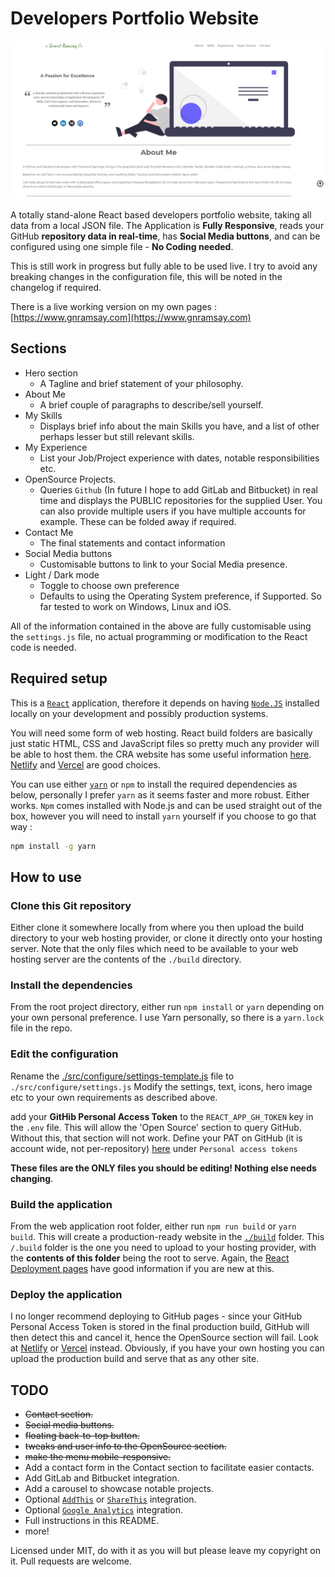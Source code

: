 # Developers Portfolio Website

![Website Preview](docs/images/webpage_image.png)

A totally stand-alone React based developers portfolio website, taking all data
from a local JSON file. The Application is **Fully Responsive**, reads your
GitHub **repository data in real-time**, has **Social Media buttons**, and can
be configured using one simple file - **No Coding needed**.

This is still work in progress but fully able to be used live. I try to avoid
any breaking changes in the configuration file, this will be noted in the
changelog if required.

There is a live working version on my own pages :
[https://www.gnramsay.com](https://www.gnramsay.com)

## Sections

- Hero section
  - A Tagline and brief statement of your philosophy.
- About Me
  - A brief couple of paragraphs to describe/sell yourself.
- My Skills
  - Displays brief info about the main Skills you have, and a list of other
    perhaps lesser but still relevant skills.
- My Experience
  - List your Job/Project experience with dates, notable responsibilities etc.
- OpenSource Projects.
  - Queries `Github` (In future I hope to add GitLab and Bitbucket) in real time
    and displays the PUBLIC repositories for the supplied User. You can also
    provide multiple users if you have multiple accounts for example. These can
    be folded away if required.
- Contact Me
  - The final statements and contact information
- Social Media buttons
  - Customisable buttons to link to your Social Media presence.
- Light / Dark mode
  - Toggle to choose own preference
  - Defaults to using the Operating System preference, if Supported. So far
    tested to work on Windows, Linux and iOS.

All of the information contained in the above are fully customisable using the
`settings.js` file, no actual programming or modification to the React code is
needed.

## Required setup

This is a [`React`][react] application, therefore it depends on having
[`Node.JS`][nodejs] installed locally on your development and possibly
production systems.

You will need some form of web hosting. React build folders are basically just
static HTML, CSS and JavaScript files so pretty much any provider will be able
to host them. the CRA website has some useful information [here][deploy].
[Netlify][netlify] and [Vercel][vercel] are good choices.

You can use either [`yarn`][yarn] or `npm` to install the required dependencies
as below, personally I prefer `yarn` as it seems faster and more robust. Either
works. `Npm` comes installed with Node.js and can be used straight out of the
box, however you will need to install `yarn` yourself if you choose to go that
way :

```bash
npm install -g yarn
```

## How to use

### Clone this Git repository

Either clone it somewhere locally from where you then upload the build directory
to your web hosting provider, or clone it directly onto your hosting server.
Note that the only files which need to be available to your web hosting server
are the contents of the `./build` directory.

### Install the dependencies

From the root project directory, either run `npm install` or `yarn` depending on
your own personal preference. I use Yarn personally, so there is a `yarn.lock`
file in the repo.

### Edit the configuration

Rename the
[./src/configure/settings-template.js](./src/configure/settings-template.js)
file to `./src/configure/settings.js` Modify the settings, text, icons, hero
image etc to your own requirements as described above.

add your **GitHib Personal Access Token** to the `REACT_APP_GH_TOKEN` key in the
`.env` file. This will allow the 'Open Source' section to query GitHub. Without
this, that section will not work. Define your PAT on GitHub (it is account wide,
not per-repository) [here][token] under `Personal access tokens`

**These files are the ONLY files you should be editing! Nothing else needs
changing**.

### Build the application

From the web application root folder, either run ```npm run build``` or ```yarn
build```. This will create a production-ready website in the
[`./build`](./build) folder. This `/.build` folder is the one you need to upload
to your hosting provider, with the **contents of this folder** being the root to
serve. Again, the [React Deployment pages][deploy] have good information if you
are new at this.

### Deploy the application

I no longer recommend deploying to GitHub pages - since your GitHub Personal
Access Token is stored in the final production build, GitHub will then detect
this and cancel it, hence the OpenSource section will fail. Look at
[Netlify][netlify] or [Vercel][vercel] instead. Obviously, if you have your own
hosting you can upload the production build and serve that as any other site.

## TODO

- ~~Contact section.~~
- ~~Social media buttons.~~
- ~~floating back-to-top button.~~
- ~~tweaks and user info to the OpenSource section.~~
- ~~make the menu mobile-responsive.~~
- Add a contact form in the Contact section to facilitate easier contacts.
- Add GitLab and Bitbucket integration.
- Add a carousel to showcase notable projects.
- Optional [`AddThis`][addthis] or [`ShareThis`][sharethis] integration.
- Optional [`Google Analytics`][googanal] integration.
- Full instructions in this README.
- more!

Licensed under MIT, do with it as you will but please leave my copyright on it.
Pull requests are welcome.

[addthis]: https://www.addthis.com/
[sharethis]: https://sharethis.com/
[googanal]: https://analytics.google.com
[nodejs]: https://nodejs.org/en/
[react]: https://reactjs.org/
[yarn]: https://yarnpkg.com/
[deploy]: https://create-react-app.dev/docs/deployment/
[token]: https://github.com/settings/tokens
[netlify]: https://www.netlify.com/
[vercel]: https://vercel.com
